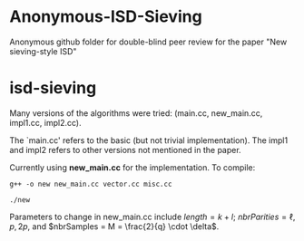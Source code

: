 # Anonymous-ISD-Sieving
Anonymous github folder for double-blind peer review for the paper "New sieving-style ISD"

# isd-sieving
Many versions of the algorithms were tried: (main.cc, new_main.cc, impl1.cc, impl2.cc).

The `main.cc' refers to the basic (but not trivial implementation). The impl1 and impl2 refers to other versions not mentioned in the paper.

Currently using **new_main.cc** for the implementation. To compile: 

``` g++ -o new new_main.cc vector.cc misc.cc ```

``` ./new ```

Parameters to change in new_main.cc include $length = k+ l$; $nbrParities = \ell$, $p, 2p$, and $nbrSamples = M = \frac{2}{q} \cdot \delta$.

